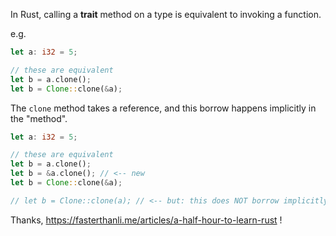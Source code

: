 In Rust, calling a **trait** method on a type
is equivalent to invoking a function.

e.g.

```rust
let a: i32 = 5;

// these are equivalent
let b = a.clone();
let b = Clone::clone(&a);
```

The `clone` method takes a reference, and this borrow happens implicitly in the "method".

```rust
let a: i32 = 5;

// these are equivalent
let b = a.clone();
let b = &a.clone(); // <-- new
let b = Clone::clone(&a);

// let b = Clone::clone(a); // <-- but: this does NOT borrow implicitly
```

Thanks, https://fasterthanli.me/articles/a-half-hour-to-learn-rust !
